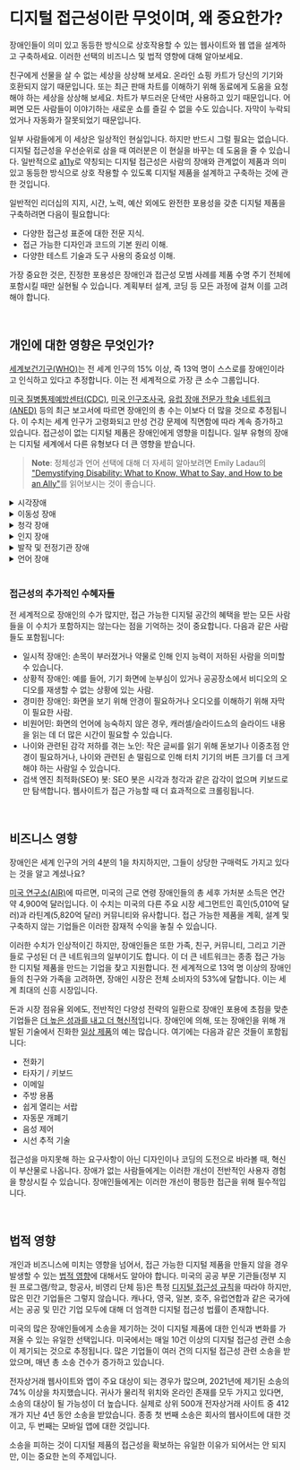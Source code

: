 # 디지털 접근성이란 무엇이며, 왜 중요한가?

장애인들이 의미 있고 동등한 방식으로 상호작용할 수 있는 웹사이트와 웹 앱을 설계하고 구축하세요. 이러한 선택의 비즈니스 및 법적 영향에 대해 알아보세요.

친구에게 선물을 살 수 없는 세상을 상상해 보세요. 온라인 쇼핑 카트가 당신의 기기와 호환되지 않기 때문입니다. 또는 최근 판매 차트를 이해하기 위해 동료에게 도움을 요청해야 하는 세상을 상상해 보세요. 차트가 부드러운 단색만 사용하고 있기 때문입니다. 어쩌면 모든 사람들이 이야기하는 새로운 쇼를 즐길 수 없을 수도 있습니다. 자막이 누락되었거나 자동화가 잘못되었기 때문입니다.

일부 사람들에게 이 세상은 일상적인 현실입니다. 하지만 반드시 그럴 필요는 없습니다. 디지털 접근성을 우선순위로 삼을 때 여러분은 이 현실을 바꾸는 데 도움을 줄 수 있습니다. 일반적으로 [a11y](https://www.a11yproject.com/posts/a11y-and-other-numeronyms/)로 약칭되는 디지털 접근성은 사람의 장애와 관계없이 제품과 의미 있고 동등한 방식으로 상호 작용할 수 있도록 디지털 제품을 설계하고 구축하는 것에 관한 것입니다.

일반적인 리더십의 지지, 시간, 노력, 예산 외에도 완전한 포용성을 갖춘 디지털 제품을 구축하려면 다음이 필요합니다:

- 다양한 접근성 표준에 대한 전문 지식.
- 접근 가능한 디자인과 코드의 기본 원리 이해.
- 다양한 테스트 기술과 도구 사용의 중요성 이해.

가장 중요한 것은, 진정한 포용성은 장애인과 접근성 모범 사례를 제품 수명 주기 전체에 포함시킬 때만 실현될 수 있습니다. 계획부터 설계, 코딩 등 모든 과정에 걸쳐 이를 고려해야 합니다.

<br>

## 개인에 대한 영향은 무엇인가?

[세계보건기구(WHO)](https://www.who.int/teams/noncommunicable-diseases/sensory-functions-disability-and-rehabilitation/world-report-on-disability)는 전 세계 인구의 15% 이상, 즉 13억 명이 스스로를 장애인이라고 인식하고 있다고 추정합니다. 이는 전 세계적으로 가장 큰 소수 그룹입니다.

[미국 질병통제예방센터(CDC)](https://www.cdc.gov/ncbddd/disabilityandhealth/infographic-disability-impacts-all.html), [미국 인구조사국](https://www.census.gov/content/dam/Census/library/publications/2018/demo/p70-152.pdf), [유럽 장애 전문가 학술 네트워크(ANED)](https://includ-ed.eu/sites/default/files/documents/aned_2013_task_6_-_comparative_data_synthesis_report_-_europe2020_final.pdf) 등의 최근 보고서에 따르면 장애인의 총 수는 이보다 더 많을 것으로 추정됩니다. 이 수치는 세계 인구가 고령화되고 만성 건강 문제에 직면함에 따라 계속 증가하고 있습니다.
접근성이 없는 디지털 제품은 장애인에게 영향을 미칩니다. 일부 유형의 장애는 디지털 세계에서 다른 유형보다 더 큰 영향을 받습니다.

> **Note**: 정체성과 언어 선택에 대해 더 자세히 알아보려면 Emily Ladau의 ["Demystifying Disability: What to Know, What to Say, and How to be an Ally"](https://emilyladau.com/book/)를 읽어보시는 것이 좋습니다.

<details>
<summary>시각장애 </summary>
<div markdown="1">

[시각 장애](https://www.disabled-world.com/disability/types/vision/)(시력 장애, 시각 장애)는 안경이나 약물과 같은 일반적인 방법으로 해결할 수 없는 문제를 일으키는 정도로 시력이 감소한 상태를 말합니다. 시각 장애는 질병, 외상, 선천적 또는 퇴행성 조건으로 인해 발생할 수 있습니다.

- 예시: 시각장애/맹인, 저시력, 색맹
- 유병률: 전 세계적으로 2억 5300만 명의 시각 장애인 - 3600만 명은 맹인, 2억 1700만 명은 중등도에서 중증 시각 장애(MSVI)를 가지고 있습니다([출처](https://www.ncbi.nlm.nih.gov/pmc/articles/PMC5820628/)). 남성 12명 중 1명, 여성 200명 중 1명이 색맹입니다([출처](https://www.colourblindawareness.org/colour-blindness/)).
- 도구: 화면 읽기 소프트웨어, 화면 확대 도구, 점자 출력 장치.
  문제점: 화면 읽기 소프트웨어와 호환되지 않는 디지털 제품, 핀치 줌 기능이 없는 모바일 웹사이트/앱, 색상만으로 구분되는 복잡한 그래프와 차트, 화면의 텍스트를 읽기 어렵게 만드는 색상 대비

> **Key point**: 시력 상실 상태나 소문자를 선호하는 시각 장애인을 지칭할 때는 소문자를 사용하세요. 자신을 설명할 때 'Blind'를 대문자로 표기하는 사람들을 위해서는 대문자를 사용하세요.

> "지난 3년 동안 제 시력이 급격히 나빠졌고, 제 휴대폰의 기본 글꼴 크기는 크게에서 매우 크게까지 다양합니다. 터무니없이 작은 글꼴 크기 때문에 거의 사용할 수 없는 모바일 앱들이 상당히 많습니다."
>
> - Frank

</div>
</details>

<details>
<summary>이동성 장애</summary>
<div markdown="1">

[이동성 장애](https://www.disabled-world.com/disability/types/mobility/)는 다양한 신체적 장애를 가진 사람들을 포함하는 장애 범주입니다. 이 유형의 장애에는 상지 또는 하지의 손실이나 장애, 손의 기민성, 그리고 신체의 여러 기관과의 협응 장애가 포함됩니다.

- 예시: 관절염, 마비, 절단, 발작 장애.
- 유병률: 7명 중 1명이 이동성 문제를 가지고 있습니다. (출처)
- 도구: 적응형 스위치, 안구 추적 장치, 입/머리 스틱, 음성 입력.
- 문제점: 마우스 사용으로만 작동하도록 설계된 요소들.

> "접근성은 장애인만을 위한 것이 아닙니다. 저는 팔꿈치 수술을 받았고, 그로 인해 일시적으로 일상적인 디지털 활동을 관리하는 방식이 바뀌었습니다."
>
> - Melissa

</div>
</details>

<details>
<summary>청각 장애</summary>
<div markdown="1">

[청각 장애 또는 청력 상실](https://www.disabled-world.com/disability/types/hearing/)은 소리를 감지하거나 이해하는 능력이 완전히 또는 부분적으로 감소한 상태를 말합니다. 청각 장애는 광범위한 생물학적 요인과 환경적 요인으로 인해 발생합니다.

- 예시: 농인/청각장애인, 난청(HoH), 청각 장애(HI)
- 유병률: 전 세계적으로 15억 명 이상이 경도에서 중등도의 청력 손실을 겪고 있으며, 약 6600만 명이 [심각한 수준의 청력 손실](https://www.who.int/health-topics/hearing-loss#tab=tab_1)을 겪고 있는 것으로 추정됩니다.
- 도구: 보청기, 자막, 대본, 수화
- 문제점: 텍스트 대본이 없는 오디오 콘텐츠, 동기화된 자막이 없는 비디오

> **Key point**: 청각 손실 상태나 소문자를 선호하는 농인을 지칭할 때는 소문자를 사용하세요. 농인 공동체의 일원으로 자신을 인식하거나 자신을 설명할 때 'Deaf'를 대문자로 표기하는 사람들을 위해서는 대문자를 사용하세요.
> "일부 농인들은 자동 자막이 아예 없는 것보다 낫지 않다고 말합니다. 반면 일부 농인들은 자동 자막이 아예 없는 것보다 낫다고 말합니다. 청인과 달리 농인들은 의지할 것이 없습니다. 그들이 가진 것은 자막뿐입니다. 개인적으로 저는 자동 자막을 보는 것보다 자막이 없는 것을 선호합니다. 물론 자막이 없다는 것에 실망하긴 합니다. 하지만 자동 자막이 없으면 악명 높게 나쁜 자막으로 인한 고통스러운 경험을 피할 수 있습니다."
>
> - Meryl

</div>
</details>

<details>
<summary>인지 장애</summary>
<div markdown="1">

[인지 장애](https://www.disabled-world.com/disability/types/cognitive/)는 인지 능력에 영향을 미치는 다양한 의학적 상태를 포괄합니다. 인지 장애를 가진 사람들에는 다양한 지적 또는 인지적 결핍, 지적 장애로 분류하기에는 너무 경미한 결핍, 특정 조건, 그리고 후천적 뇌 손상이나 치매와 같은 신경퇴행성 질환으로 인해 나중에 얻게 된 문제들이 포함됩니다.

- 예시: 다운증후군, 자폐증/자폐, ADHD, 난독증, 실어증.
- 빈도: 조건에 따라 다양함.
- 도구: 화면 읽기 프로그램, 텍스트 강조, 텍스트 예측, 추상적 요약 도구.
- 문제점: 현재 작업에 집중하기 어렵게 만드는 복잡한 인터페이스, 여백이 거의 없는 큰 텍스트 덩어리, 양쪽 정렬된 텍스트, 작거나 읽기 어려운 글꼴.

> **Key Note**: 자폐증을 장애로 언급하거나 소문자를 선호하는 자폐인을 지칭할 때는 소문자를 사용하세요. 자신을 설명할 때 'Autism' 또는 'Autistic'을 대문자로 표기하는 사람들을 위해서는 대문자를 사용하세요.

> "지금 저는 안구 편두통에서 회복 중인데, 다크 모드가 충분히 도움이 되지 않는 것 같아요. 여전히 대비가 필요하지만, 덜 강렬하고 밝은 것이 좋겠어요."
> -Ruth

[뉴욕 타임즈의 짧은 기사](https://www.nytimes.com/2022/08/30/opinion/face-blindness-prosopagnosia.html)를 읽거나 안면 인식 불능증(Prosopagnosia)에 대한 [동영상](https://www.youtube.com/watch?v=3-MzNPcEh6M)을 시청해 보세요.

</div>
</details>

<details>
<summary>발작 및 전정기관 장애 </summary>
<div markdown="1">

발작은 뇌에서 과도한 전기 활동의 급증으로, 관련된 뇌 부위에 따라 다양한 증상을 유발할 수 있습니다. 발작은 유전적 요인이나 뇌 손상으로 인해 발생할 수 있지만, [대개 그 원인은 알려지지 않았습니다.](https://nyulangone.org/conditions/epilepsy-seizure-disorders/types)

전정기관 시스템은 균형과 안구 운동을 제어하는 감각 정보를 처리하는 내이와 뇌의 부분을 포함합니다. 질병이나 부상으로 이러한 처리 영역이 손상되면 전정기관 장애가 발생할 수 있습니다. [전정기관 장애](https://vestibular.org/article/diagnosis-treatment/types-of-vestibular-disorders/)는 또한 유전적 또는 환경적 조건으로 인해 발생하거나 악화될 수 있으며, 원인 불명인 경우도 있습니다.

- 예시: 간질, 현기증, 어지러움, 미로염, 균형 및 안구 운동 장애.
- 빈도: [전 세계적으로 5천만 명이 간질을 앓고 있으며](https://www.who.int/health-topics/epilepsy#tab=tab_1), 180만 명의 성인이 [양측성 전정기능 저하(BVH)](https://www.hopkinsmedicine.org/news/newsroom/news-releases/2021/02/implant-improves-balance-movement-and-quality-of-life-for-people-with-inner-ear-disorder)를 겪고 있습니다.
- 도구: 동작을 줄이는 운영 체제 설정. Windows에서는 이 설정이 긍정적으로 **애니메이션 표시**로 표현되며, 꺼져 있습니다. Android에서는 **애니메이션 제거** 설정이 켜져 있습니다.
- 문제점: 자동 재생되는 비디오, 극단적인 깜박임이나 스트로브 효과가 있는 시각 콘텐츠, 패럴랙스 효과, 또는 스크롤에 의해 트리거되는 애니메이션.

> "저는 iOS에서 앱 간 전환 시 나타나는 불필요한 애니메이션을 정말 싫어해서 꺼둡니다. 단점은 '약간의 동작은 괜찮다'는 중간 지점이 없어서, 웹에서 신중하게 실행된 대부분의 동작 디자인을 사용할 수 없다는 것입니다."
>
> - Oliver

</div>
</details>

<details>
<summary>언어 장애</summary>
<div markdown="1">
[언어 장애](https://www.pennmedicine.org/for-patients-and-visitors/patient-information/conditions-treated-a-to-z/speech-and-language-disorders#:~:text=A%20speech%20disorder%20is%20a,Articulation%20disorders)는 개인이 다른 사람들과 의사소통하는 데 필요한 말소리를 만들거나 형성하는 데 문제가 있는 상태입니다.

- 예시: 실행증, 구음장애, 또는 말더듬과 같이 말하기를 방해하는 근육 또는 인지 문제.
- 빈도: 1,850만 명의 개인이 [말, 음성, 또는 언어 장애](https://www.nidcd.nih.gov/health/statistics/quick-statistics-voice-speech-language)를 가지고 있습니다.
- 도구: 보완대체의사소통(AAC) 및 음성 생성 장치.
- 문제점: 스마트 홈 기기 및 앱과 같은 음성 활성화 기술.

> "제 아들은 실행증으로 인해 발음이 부정확합니다. 그는 '양'을 '양'이 아닌 '얀'으로, '꽃'을 '꽃'이 아닌 '꼳'으로 말합니다. 귀엽기는 하지만, 음성 인식 소프트웨어 때문에 너무 좌절합니다.
> 우리 새 차는 음성 인식으로 전화와 상호작용합니다. 종종 우리가 함께 있을 때, 남편이 WhatsApp 메시지를 보냅니다. 차가 그 메시지를 소리 내어 읽어주지만, 답장을 하고 싶은지 물을 때 제 아들의 대답이 이해되지 않습니다. 그는 너무 화가 나서... 이제는 제가 대신 말할 수 있도록 저에게 메시지를 속삭입니다."
>
> - Helen

[뉴욕 타임즈의 짧은 기사](https://www.nytimes.com/2022/08/23/opinion/stutter-speech-listening.html)를 읽거나 말더듬과 기술에 관한 [동영상](https://www.youtube.com/watch?v=m0E_wMIwfSI&feature=youtu.be)을 시청해 보세요.

</div>
</details>

<br>

### 접근성의 추가적인 수혜자들

전 세계적으로 장애인의 수가 많지만, 접근 가능한 디지털 공간의 혜택을 받는 모든 사람들을 이 수치가 포함하지는 않는다는 점을 기억하는 것이 중요합니다. 다음과 같은 사람들도 포함됩니다:

- 일시적 장애인: 손목이 부러졌거나 약물로 인해 인지 능력이 저하된 사람을 의미할 수 있습니다.
- 상황적 장애인: 예를 들어, 기기 화면에 눈부심이 있거나 공공장소에서 비디오의 오디오를 재생할 수 없는 상황에 있는 사람.
- 경미한 장애인: 화면을 보기 위해 안경이 필요하거나 오디오를 이해하기 위해 자막이 필요한 사람.
- 비원어민: 화면의 언어에 능숙하지 않은 경우, 캐러셀/슬라이드쇼의 슬라이드 내용을 읽는 데 더 많은 시간이 필요할 수 있습니다.
- 나이와 관련된 감각 저하를 겪는 노인: 작은 글씨를 읽기 위해 돋보기나 이중초점 안경이 필요하거나, 나이와 관련된 손 떨림으로 인해 터치 기기의 버튼 크기를 더 크게 해야 하는 사람일 수 있습니다.
- 검색 엔진 최적화(SEO) 봇: SEO 봇은 시각과 청각과 같은 감각이 없으며 키보드로만 탐색합니다. 웹사이트가 접근 가능할 때 더 효과적으로 크롤링됩니다.

<br>

## 비즈니스 영향

장애인은 세계 인구의 거의 4분의 1을 차지하지만, 그들이 상당한 구매력도 가지고 있다는 것을 알고 계셨나요?

[미국 연구소(AIR)](https://www.researchgate.net/publication/324603094_A_Hidden_Market_The_Purchasing_Power_of_Working-Age_Adults_With_Disabilities_A_Hidden_Market_The_Purchasing_Power_of_Working-Age_Adults_With_Disabilities)에 따르면, 미국의 근로 연령 장애인들의 총 세후 가처분 소득은 연간 약 4,900억 달러입니다. 이 수치는 미국의 다른 주요 시장 세그먼트인 흑인(5,010억 달러)과 라틴계(5,820억 달러) 커뮤니티와 유사합니다. 접근 가능한 제품을 계획, 설계 및 구축하지 않는 기업들은 이러한 잠재적 수익을 놓칠 수 있습니다.

이러한 수치가 인상적이긴 하지만, 장애인들은 또한 가족, 친구, 커뮤니티, 그리고 기관들로 구성된 더 큰 네트워크의 일부이기도 합니다. 이 더 큰 네트워크는 종종 접근 가능한 디지털 제품을 만드는 기업을 찾고 지원합니다. 전 세계적으로 13억 명 이상의 장애인들의 친구와 가족을 고려하면, 장애인 시장은 전체 소비자의 53%에 달합니다. 이는 세계 최대의 신흥 시장입니다.

돈과 시장 점유율 외에도, 전반적인 다양성 전략의 일환으로 장애인 포용에 초점을 맞춘 기업들은 [더 높은 성과를 내고 더 혁신적](https://www.w3.org/WAI/business-case/)입니다. 장애인에 의해, 또는 장애인을 위해 개발된 기술에서 진화한 [일상 제품](https://incl.ca/the-evolution-of-assistive-technology-into-everyday-products/)의 예는 많습니다. 여기에는 다음과 같은 것들이 포함됩니다:

- 전화기
- 타자기 / 키보드
- 이메일
- 주방 용품
- 쉽게 열리는 서랍
- 자동문 개폐기
- 음성 제어
- 시선 추적 기술

접근성을 마지못해 하는 요구사항이 아닌 디자인이나 코딩의 도전으로 바라볼 때, 혁신이 부산물로 나옵니다. 장애가 없는 사람들에게는 이러한 개선이 전반적인 사용자 경험을 향상시킬 수 있습니다. 장애인들에게는 이러한 개선이 평등한 접근을 위해 필수적입니다.

<br>

## 법적 영향

개인과 비즈니스에 미치는 영향을 넘어서, 접근 가능한 디지털 제품을 만들지 않을 경우 발생할 수 있는 [법적 영향](https://f.hubspotusercontent30.net/hubfs/3280432/Remediated-2021-Year-End-Report-FINAL.pdf)에 대해서도 알아야 합니다. 미국의 공공 부문 기관들(정부 지원 프로그램/학교, 항공사, 비영리 단체 등)은 특정 [디지털 접근성 규칙](https://www.w3.org/WAI/policies/)을 따라야 하지만, 많은 민간 기업들은 그렇지 않습니다. 캐나다, 영국, 일본, 호주, 유럽연합과 같은 국가에서는 공공 및 민간 기업 모두에 대해 더 엄격한 디지털 접근성 법률이 존재합니다.

미국의 많은 장애인들에게 소송을 제기하는 것이 디지털 제품에 대한 인식과 변화를 가져올 수 있는 유일한 선택입니다. 미국에서는 매일 10건 이상의 디지털 접근성 관련 소송이 제기되는 것으로 추정됩니다. 많은 기업들이 여러 건의 디지털 접근성 관련 소송을 받았으며, 매년 총 소송 건수가 증가하고 있습니다.

전자상거래 웹사이트와 앱이 주요 대상이 되는 경우가 많으며, 2021년에 제기된 소송의 74% 이상을 차지했습니다. 귀사가 물리적 위치와 온라인 존재를 모두 가지고 있다면, 소송의 대상이 될 가능성이 더 높습니다. 실제로 상위 500개 전자상거래 사이트 중 412개가 지난 4년 동안 소송을 받았습니다. 종종 첫 번째 소송은 회사의 웹사이트에 대한 것이고, 두 번째는 모바일 앱에 대한 것입니다.

소송을 피하는 것이 디지털 제품의 접근성을 확보하는 유일한 이유가 되어서는 안 되지만, 이는 중요한 논의 주제입니다.
